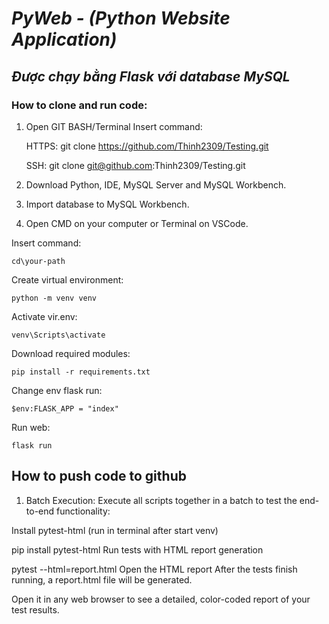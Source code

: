# ***PyWeb - (Python Website Application)***

## *Được chạy bằng Flask với database MySQL*

### How to clone and run code:

1) Open GIT BASH/Terminal
Insert command:

    HTTPS: git clone https://github.com/Thinh2309/Testing.git
    
    SSH: git clone git@github.com:Thinh2309/Testing.git
    
2) Download Python, IDE, MySQL Server and MySQL Workbench.

3) Import database to MySQL Workbench.

4) Open CMD on your computer or Terminal on VSCode.

Insert command:

    cd\your-path
    
Create virtual environment:

    python -m venv venv
    
Activate vir.env:

    venv\Scripts\activate
    
Download required modules:
   
    pip install -r requirements.txt
    
Change env flask run:

    $env:FLASK_APP = "index"
    
Run web:

    flask run

## How to push code to github

1) Batch Execution:
Execute all scripts together in a batch to test the end-to-end functionality:

Install pytest-html (run in terminal after start venv)

 pip install pytest-html
Run tests with HTML report generation

 pytest --html=report.html
Open the HTML report After the tests finish running, a report.html file will be generated.

Open it in any web browser to see a detailed, color-coded report of your test results.
